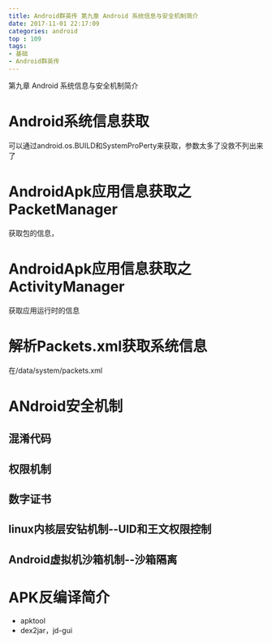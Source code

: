 ```yaml
---
title: Android群英传 第九章 Android 系统信息与安全机制简介
date: 2017-11-01 22:17:09
categories: android
top : 109
tags:
- 基础
- Android群英传
---
```

第九章 Android 系统信息与安全机制简介
# Android系统信息获取
可以通过android.os.BUILD和SystemProPerty来获取，参数太多了没救不列出来了
# AndroidApk应用信息获取之PacketManager
获取包的信息，
# AndroidApk应用信息获取之ActivityManager
获取应用运行时的信息
# 解析Packets.xml获取系统信息
在/data/system/packets.xml
# ANdroid安全机制
## 混淆代码
## 权限机制
## 数字证书
## linux内核层安钻机制--UID和王文权限控制
## Android虚拟机沙箱机制--沙箱隔离
# APK反编译简介
* apktool
* dex2jar，jd-gui
